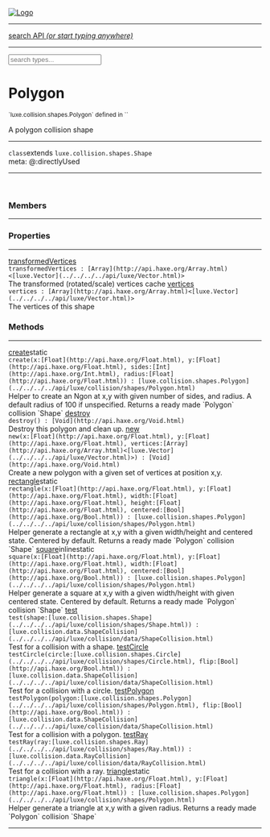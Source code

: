
[![Logo](../../../../images/logo.png)](../../../../api/index.html)

<hr/>
<a href="#" id="search_bar" onclick="return;"><div> search API <em>(or start typing anywhere)</em> </div></a>
<hr/>

<script src="../../../../js/omnibar.js"> </script>
<link rel="stylesheet" type="text/css" href="../../../../css/omnibar.css" media="all">

<div id="omnibar"> <a href="#" onclick="return" id="omnibar_close"></a> <input id="omnibar_text" type="text" placeholder="search types..."></input></div>
<script  id="typelist" data-relpath="../../../../" data-types="Luxe,luxe.AppConfig,luxe.Audio,luxe.BitmapFontInfo,luxe.BytesInfo,luxe.Camera,luxe.Circle,luxe.Color,luxe.ColorHSL,luxe.ColorHSV,luxe.Component,luxe.Core,luxe.Cursor,luxe.Debug,luxe.DebugError,luxe.Draw,luxe.EmitHandler,luxe.Emitter,luxe.Entity,luxe.Events,luxe.Game,luxe.GamepadEvent,luxe.GamepadEventType,luxe.HandlerList,luxe.ID,luxe.IO,luxe.Input,luxe.InputEvent,luxe.InputType,luxe.InteractState,luxe.ItemInfo,luxe.JSONInfo,luxe.Key,luxe.KeyEvent,luxe.Log,luxe.Matrix,luxe.Mesh,luxe.ModState,luxe.MouseButton,luxe.MouseEvent,luxe.NineSlice,luxe.Objects,luxe.Parcel,luxe.ParcelChange,luxe.ParcelEvent,luxe.ParcelList,luxe.ParcelProgress,luxe.ParcelState,luxe.Particle,luxe.ParticleEmitter,luxe.ParticleSystem,luxe.Physics,luxe.PhysicsEngine,luxe.ProjectionType,luxe.Quaternion,luxe.Rectangle,luxe.ResourceEvent,luxe.ResourceState,luxe.ResourceStats,luxe.ResourceType,luxe.Resources,luxe.Scan,luxe.Scene,luxe.Screen,luxe.ShaderInfo,luxe.SizeMode,luxe.Sound,luxe.SoundInfo,luxe.Sprite,luxe.State,luxe.States,luxe.Tag,luxe.Text,luxe.TextAlign,luxe.TextEvent,luxe.TextEventType,luxe.TextInfo,luxe.TextureInfo,luxe.Timer,luxe.TouchEvent,luxe.Transform,luxe.Vec,luxe.Vector,luxe.Visual,luxe.WindowEvent,luxe.WindowEventData,luxe.WindowEventType,luxe._Emitter.EmitNode,luxe._Events.EventConnection,luxe._Events.EventObject,luxe._Input.MouseButton_Impl_,luxe._Log.LogError,luxe._NineSlice.Slice,luxe._Parcel.ParcelEvent_Impl_,luxe._Parcel.ParcelState_Impl_,luxe._Particles.ParticleEmitterInitData,luxe._Resources.ResourceEvent_Impl_,luxe._Resources.ResourceState_Impl_,luxe._Resources.ResourceType_Impl_,luxe.collision.Collision,luxe.collision.ShapeDrawer,luxe.collision.ShapeDrawerLuxe,luxe.collision.data.RayCollision,luxe.collision.data.RayCollisionHelper,luxe.collision.data.RayIntersection,luxe.collision.data.ShapeCollision,luxe.collision.sat.Common,luxe.collision.sat.SAT2D,luxe.collision.shapes.Circle,luxe.collision.shapes.Polygon,luxe.collision.shapes.Ray,luxe.collision.shapes.Shape,luxe.components.Components,luxe.components.cameras.FlyCamera,luxe.components.render.MeshComponent,luxe.components.sprite.SpriteAnimation,luxe.components.sprite.SpriteAnimationData,luxe.components.sprite.SpriteAnimationEventData,luxe.components.sprite.SpriteAnimationFrame,luxe.components.sprite.SpriteAnimationFrameEvent,luxe.components.sprite.SpriteAnimationFrameSource,luxe.components.sprite.SpriteAnimationType,luxe.debug.BatcherDebugView,luxe.debug.DebugInspectorOptions,luxe.debug.DebugView,luxe.debug.Inspector,luxe.debug.ProfilerDebugView,luxe.debug.RenderStats,luxe.debug.SceneDebugView,luxe.debug.StatsDebugView,luxe.debug.TraceDebugView,luxe.debug._ProfilerDebugView.ProfilerBar,luxe.debug._ProfilerDebugView.ProfilerGraph,luxe.debug._ProfilerDebugView.ProfilerValue,luxe.importers.bitmapfont.BitmapFontData,luxe.importers.bitmapfont.BitmapFontParser,luxe.importers.bitmapfont.Character,luxe.importers.obj.Data,luxe.importers.obj.Normal,luxe.importers.obj.Reader,luxe.importers.obj.UV,luxe.importers.obj.Vector,luxe.importers.obj.Vertex,luxe.importers.texturepacker.TexturePackerData,luxe.importers.texturepacker.TexturePackerFrame,luxe.importers.texturepacker.TexturePackerJSON,luxe.importers.texturepacker.TexturePackerJSONType,luxe.importers.texturepacker.TexturePackerMeta,luxe.importers.texturepacker.TexturePackerRect,luxe.importers.texturepacker.TexturePackerSize,luxe.importers.texturepacker.TexturePackerSpriteAnimation,luxe.importers.tiled.TiledImage,luxe.importers.tiled.TiledImageLayer,luxe.importers.tiled.TiledLayer,luxe.importers.tiled.TiledMap,luxe.importers.tiled.TiledMapData,luxe.importers.tiled.TiledMapOptions,luxe.importers.tiled.TiledObject,luxe.importers.tiled.TiledObjectGroup,luxe.importers.tiled.TiledObjectType,luxe.importers.tiled.TiledPolyObject,luxe.importers.tiled.TiledPropertyTile,luxe.importers.tiled.TiledTile,luxe.importers.tiled.TiledTileset,luxe.importers.tiled.TiledUtil,luxe.macros.BuildVersion,luxe.macros.ComponentRules,luxe.macros.EntityRules,luxe.options.BatcherOptions,luxe.options.BitmapFontOptions,luxe.options.BytesResourceOptions,luxe.options.CameraOptions,luxe.options.CircleGeometryOptions,luxe.options.ColorOptions,luxe.options.ComponentOptions,luxe.options.DrawArcOptions,luxe.options.DrawBoxOptions,luxe.options.DrawCircleOptions,luxe.options.DrawLineOptions,luxe.options.DrawNgonOptions,luxe.options.DrawPlaneOptions,luxe.options.DrawPolygonOptions,luxe.options.DrawRectangleOptions,luxe.options.DrawRingOptions,luxe.options.DrawTextureOptions,luxe.options.EntityOptions,luxe.options.GeometryOptions,luxe.options.JSONResourceOptions,luxe.options.LineGeometryOptions,luxe.options.LoadFontOptions,luxe.options.LoadShaderOptions,luxe.options.LoadTextureOptions,luxe.options.LuxeCameraOptions,luxe.options.MeshOptions,luxe.options.NineSliceOptions,luxe.options.ParcelOptions,luxe.options.ParcelProgressOptions,luxe.options.ParticleEmitterOptions,luxe.options.ParticleOptions,luxe.options.PlaneGeometryOptions,luxe.options.QuadGeometryOptions,luxe.options.RectangleGeometryOptions,luxe.options.RenderProperties,luxe.options.RenderTextureOptions,luxe.options.ResourceOptions,luxe.options.ShaderOptions,luxe.options.SpriteOptions,luxe.options.StateOptions,luxe.options.StatesOptions,luxe.options.TextOptions,luxe.options.TextResourceOptions,luxe.options.TextureOptions,luxe.options.TileLayerOptions,luxe.options.TileOptions,luxe.options.TilemapOptions,luxe.options.TilemapVisualOptions,luxe.options.TilesetOptions,luxe.options.TransformProperties,luxe.options.VisualOptions,luxe.options._DrawOptions.DrawOptions,luxe.resource.BytesResource,luxe.resource.JSONResource,luxe.resource.Resource,luxe.resource.TextResource,luxe.structural.BST,luxe.structural.BSTNode,luxe.structural.BSTTraverseMethod,luxe.structural.Bag,luxe.structural.BalancedBST,luxe.structural.BalancedBSTIterator,luxe.structural.BalancedBSTNode,luxe.structural.BalancedBSTTraverseMethod,luxe.structural.Heap,luxe.structural.OrderedMap,luxe.structural.OrderedMapIterator,luxe.structural.Pool,luxe.structural.Stack,luxe.structural.StackNode,luxe.structural._Bag.BagNode,luxe.structural._BalancedBST.NodeColor,luxe.tilemaps.Isometric,luxe.tilemaps.IsometricVisual,luxe.tilemaps.Ortho,luxe.tilemaps.OrthoVisual,luxe.tilemaps.Tile,luxe.tilemaps.TileArray,luxe.tilemaps.TileLayer,luxe.tilemaps.TileOffset,luxe.tilemaps.Tilemap,luxe.tilemaps.TilemapOrientation,luxe.tilemaps.TilemapVisual,luxe.tilemaps.TilemapVisualLayerGeometry,luxe.tilemaps.Tileset,luxe.tween.Actuate,luxe.tween.BezierPath,luxe.tween.ComponentPath,luxe.tween.IComponentPath,luxe.tween.LinearPath,luxe.tween.MotionPath,luxe.tween.ObjectHash,luxe.tween.RotationPath,luxe.tween._Actuate.TweenTimer,luxe.tween.actuators.GenericActuator,luxe.tween.actuators.IGenericActuator,luxe.tween.actuators.MethodActuator,luxe.tween.actuators.MotionPathActuator,luxe.tween.actuators.PropertyDetails,luxe.tween.actuators.PropertyPathDetails,luxe.tween.actuators.SimpleActuator,luxe.tween.easing.Back,luxe.tween.easing.BackEaseIn,luxe.tween.easing.BackEaseInOut,luxe.tween.easing.BackEaseOut,luxe.tween.easing.Bounce,luxe.tween.easing.BounceEaseIn,luxe.tween.easing.BounceEaseInOut,luxe.tween.easing.BounceEaseOut,luxe.tween.easing.Cubic,luxe.tween.easing.CubicEaseIn,luxe.tween.easing.CubicEaseInOut,luxe.tween.easing.CubicEaseOut,luxe.tween.easing.Elastic,luxe.tween.easing.ElasticEaseIn,luxe.tween.easing.ElasticEaseInOut,luxe.tween.easing.ElasticEaseOut,luxe.tween.easing.Expo,luxe.tween.easing.ExpoEaseIn,luxe.tween.easing.ExpoEaseInOut,luxe.tween.easing.ExpoEaseOut,luxe.tween.easing.IEasing,luxe.tween.easing.Linear,luxe.tween.easing.LinearEaseNone,luxe.tween.easing.Quad,luxe.tween.easing.QuadEaseIn,luxe.tween.easing.QuadEaseInOut,luxe.tween.easing.QuadEaseOut,luxe.tween.easing.Quart,luxe.tween.easing.QuartEaseIn,luxe.tween.easing.QuartEaseInOut,luxe.tween.easing.QuartEaseOut,luxe.tween.easing.Quint,luxe.tween.easing.QuintEaseIn,luxe.tween.easing.QuintEaseInOut,luxe.tween.easing.QuintEaseOut,luxe.tween.easing.Sine,luxe.tween.easing.SineEaseIn,luxe.tween.easing.SineEaseInOut,luxe.tween.easing.SineEaseOut,luxe.utils.GeometryUtils,luxe.utils.Maths,luxe.utils.Random,luxe.utils.Utils,luxe.utils.unifill.CodePoint,luxe.utils.unifill.CodePointIter,luxe.utils.unifill.Exception,luxe.utils.unifill.InternalEncoding,luxe.utils.unifill.InternalEncodingBackwardIter,luxe.utils.unifill.InternalEncodingIter,luxe.utils.unifill.Unicode,luxe.utils.unifill.Unifill,luxe.utils.unifill.Utf16,luxe.utils.unifill.Utf32,luxe.utils.unifill.Utf8,luxe.utils.unifill._CodePoint.CodePoint_Impl_,luxe.utils.unifill._InternalEncoding.UtfX,luxe.utils.unifill._Utf16.StringU16,luxe.utils.unifill._Utf16.StringU16Buffer,luxe.utils.unifill._Utf16.StringU16Buffer_Impl_,luxe.utils.unifill._Utf16.StringU16_Impl_,luxe.utils.unifill._Utf16.Utf16Impl,luxe.utils.unifill._Utf16.Utf16_Impl_,luxe.utils.unifill._Utf32.Utf32_Impl_,luxe.utils.unifill._Utf8.StringU8,luxe.utils.unifill._Utf8.StringU8_Impl_,luxe.utils.unifill._Utf8.Utf8Impl,luxe.utils.unifill._Utf8.Utf8_Impl_,phoenix.BatchState,phoenix.Batcher,phoenix.BatcherEventType,phoenix.BatcherKey,phoenix.BitmapFont,phoenix.BlendEquation,phoenix.BlendMode,phoenix.Camera,phoenix.Circle,phoenix.ClampType,phoenix.Color,phoenix.ColorHSL,phoenix.ColorHSV,phoenix.ComponentOrder,phoenix.DualQuaternion,phoenix.FOVType,phoenix.FilterType,phoenix.Matrix,phoenix.MatrixTransform,phoenix.PrimitiveType,phoenix.ProjectionType,phoenix.Quaternion,phoenix.Ray,phoenix.Rectangle,phoenix.RenderPass,phoenix.RenderPath,phoenix.RenderState,phoenix.RenderTexture,phoenix.Renderer,phoenix.RendererStats,phoenix.Shader,phoenix.Spatial,phoenix.TextAlign,phoenix.Texture,phoenix.TextureDataType,phoenix.TextureFormat,phoenix.TextureID,phoenix.TextureSubmitTarget,phoenix.TextureType,phoenix.Transform,phoenix.Uniform,phoenix.Uniforms,phoenix.Vec,phoenix.Vector,phoenix._Batcher.BatcherEventType_Impl_,phoenix._Batcher.BlendEquation_Impl_,phoenix._Batcher.BlendMode_Impl_,phoenix._Batcher.PrimitiveType_Impl_,phoenix._BitmapFont.TextAlign_Impl_,phoenix._Renderer.DefaultShader,phoenix._Renderer.DefaultShaders,phoenix._Shader.Location,phoenix._Texture.ClampSlot,phoenix._Texture.ClampSlot_Impl_,phoenix._Texture.ClampType_Impl_,phoenix._Texture.FilterSlot,phoenix._Texture.FilterSlot_Impl_,phoenix._Texture.FilterType_Impl_,phoenix._Texture.TextureSubmitTarget_Impl_,phoenix._Texture.TextureType_Impl_,phoenix._Vector.ComponentOrder_Impl_,phoenix._Vector.Vec_Impl_,phoenix.geometry.ArcGeometry,phoenix.geometry.CircleGeometry,phoenix.geometry.EvTextGeometry,phoenix.geometry.Geometry,phoenix.geometry.GeometryKey,phoenix.geometry.GeometryState,phoenix.geometry.LineGeometry,phoenix.geometry.PackedQuad,phoenix.geometry.PackedQuadOptions,phoenix.geometry.PlaneGeometry,phoenix.geometry.QuadGeometry,phoenix.geometry.QuadPackGeometry,phoenix.geometry.RectangleGeometry,phoenix.geometry.RingGeometry,phoenix.geometry.TextGeometry,phoenix.geometry.TextGeometryOptions,phoenix.geometry.TextureCoord,phoenix.geometry.TextureCoordSet,phoenix.geometry.Vertex,phoenix.geometry._TextGeometry.EvTextGeometry_Impl_,phoenix.utils.Rendering"></script>


<h1>Polygon</h1>
<small>`luxe.collision.shapes.Polygon` defined in ``</small>

A polygon collision shape

<hr/>

`class`extends <code><span>luxe.collision.shapes.Shape</span></code><br/><span class="meta">
meta: @:directlyUsed</span>


<hr/>

&nbsp;



<h3>Members</h3> <hr/>

<h3>Properties</h3> <hr/><span class="member apipage">
                <a name="transformedVertices"><a class="lift" href="#transformedVertices">transformedVertices</a></a><div class="clear"></div>
                <code class="signature apipage">transformedVertices : [Array](http://api.haxe.org/Array.html)&lt;[luxe.Vector](../../../../api/luxe/Vector.html)&gt;</code><br/></span>
            <span class="small_desc_flat">The transformed (rotated/scale) vertices cache</span><span class="member apipage">
                <a name="vertices"><a class="lift" href="#vertices">vertices</a></a><div class="clear"></div>
                <code class="signature apipage">vertices : [Array](http://api.haxe.org/Array.html)&lt;[luxe.Vector](../../../../api/luxe/Vector.html)&gt;</code><br/></span>
            <span class="small_desc_flat">The vertices of this shape</span>

<h3>Methods</h3> <hr/><span class="method apipage">
            <a name="create"><a class="lift" href="#create">create</a></a><span class="inline-block static">static</span><div class="clear"></div>
            <code class="signature apipage">create(x:[Float](http://api.haxe.org/Float.html)<span></span>, y:[Float](http://api.haxe.org/Float.html)<span></span>, sides:[Int](http://api.haxe.org/Int.html)<span></span>, radius:[Float](http://api.haxe.org/Float.html)<span></span>) : [luxe.collision.shapes.Polygon](../../../../api/luxe/collision/shapes/Polygon.html)</code><br/><span class="small_desc_flat">Helper to create an Ngon at x,y with given number of sides, and radius.
            A default radius of 100 if unspecified. Returns a ready made `Polygon` collision `Shape`</span>


</span>
<span class="method apipage">
            <a name="destroy"><a class="lift" href="#destroy">destroy</a></a><div class="clear"></div>
            <code class="signature apipage">destroy() : [Void](http://api.haxe.org/Void.html)</code><br/><span class="small_desc_flat">Destroy this polygon and clean up.</span>


</span>
<span class="method apipage">
            <a name="new"><a class="lift" href="#new">new</a></a><div class="clear"></div>
            <code class="signature apipage">new(x:[Float](http://api.haxe.org/Float.html)<span></span>, y:[Float](http://api.haxe.org/Float.html)<span></span>, vertices:[Array](http://api.haxe.org/Array.html)&lt;[luxe.Vector](../../../../api/luxe/Vector.html)&gt;<span></span>) : [Void](http://api.haxe.org/Void.html)</code><br/><span class="small_desc_flat">Create a new polygon with a given set of vertices at position x,y.</span>


</span>
<span class="method apipage">
            <a name="rectangle"><a class="lift" href="#rectangle">rectangle</a></a><span class="inline-block static">static</span><div class="clear"></div>
            <code class="signature apipage">rectangle(x:[Float](http://api.haxe.org/Float.html)<span></span>, y:[Float](http://api.haxe.org/Float.html)<span></span>, width:[Float](http://api.haxe.org/Float.html)<span></span>, height:[Float](http://api.haxe.org/Float.html)<span></span>, centered:[Bool](http://api.haxe.org/Bool.html)<span></span>) : [luxe.collision.shapes.Polygon](../../../../api/luxe/collision/shapes/Polygon.html)</code><br/><span class="small_desc_flat">Helper generate a rectangle at x,y with a given width/height and centered state.
            Centered by default. Returns a ready made `Polygon` collision `Shape`</span>


</span>
<span class="method apipage">
            <a name="square"><a class="lift" href="#square">square</a></a><span class="inline-block static">inline</span><span class="inline-block static">static</span><div class="clear"></div>
            <code class="signature apipage">square(x:[Float](http://api.haxe.org/Float.html)<span></span>, y:[Float](http://api.haxe.org/Float.html)<span></span>, width:[Float](http://api.haxe.org/Float.html)<span></span>, centered:[Bool](http://api.haxe.org/Bool.html)<span></span>) : [luxe.collision.shapes.Polygon](../../../../api/luxe/collision/shapes/Polygon.html)</code><br/><span class="small_desc_flat">Helper generate a square at x,y with a given width/height with given centered state.
            Centered by default. Returns a ready made `Polygon` collision `Shape`</span>


</span>
<span class="method apipage">
            <a name="test"><a class="lift" href="#test">test</a></a><div class="clear"></div>
            <code class="signature apipage">test(shape:[luxe.collision.shapes.Shape](../../../../api/luxe/collision/shapes/Shape.html)<span></span>) : [luxe.collision.data.ShapeCollision](../../../../api/luxe/collision/data/ShapeCollision.html)</code><br/><span class="small_desc_flat">Test for a collision with a shape.</span>


</span>
<span class="method apipage">
            <a name="testCircle"><a class="lift" href="#testCircle">testCircle</a></a><div class="clear"></div>
            <code class="signature apipage">testCircle(circle:[luxe.collision.shapes.Circle](../../../../api/luxe/collision/shapes/Circle.html)<span></span>, flip:[Bool](http://api.haxe.org/Bool.html)<span></span>) : [luxe.collision.data.ShapeCollision](../../../../api/luxe/collision/data/ShapeCollision.html)</code><br/><span class="small_desc_flat">Test for a collision with a circle.</span>


</span>
<span class="method apipage">
            <a name="testPolygon"><a class="lift" href="#testPolygon">testPolygon</a></a><div class="clear"></div>
            <code class="signature apipage">testPolygon(polygon:[luxe.collision.shapes.Polygon](../../../../api/luxe/collision/shapes/Polygon.html)<span></span>, flip:[Bool](http://api.haxe.org/Bool.html)<span></span>) : [luxe.collision.data.ShapeCollision](../../../../api/luxe/collision/data/ShapeCollision.html)</code><br/><span class="small_desc_flat">Test for a collision with a polygon.</span>


</span>
<span class="method apipage">
            <a name="testRay"><a class="lift" href="#testRay">testRay</a></a><div class="clear"></div>
            <code class="signature apipage">testRay(ray:[luxe.collision.shapes.Ray](../../../../api/luxe/collision/shapes/Ray.html)<span></span>) : [luxe.collision.data.RayCollision](../../../../api/luxe/collision/data/RayCollision.html)</code><br/><span class="small_desc_flat">Test for a collision with a ray.</span>


</span>
<span class="method apipage">
            <a name="triangle"><a class="lift" href="#triangle">triangle</a></a><span class="inline-block static">static</span><div class="clear"></div>
            <code class="signature apipage">triangle(x:[Float](http://api.haxe.org/Float.html)<span></span>, y:[Float](http://api.haxe.org/Float.html)<span></span>, radius:[Float](http://api.haxe.org/Float.html)<span></span>) : [luxe.collision.shapes.Polygon](../../../../api/luxe/collision/shapes/Polygon.html)</code><br/><span class="small_desc_flat">Helper generate a triangle at x,y with a given radius.
            Returns a ready made `Polygon` collision `Shape`</span>


</span>



<hr/>

&nbsp;
&nbsp;
&nbsp;
&nbsp;